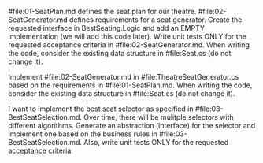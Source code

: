 #file:01-SeatPlan.md defines the seat plan for our theatre. #file:02-SeatGenerator.md defines requirements for a seat generator. Create the requested interface in BestSeating.Logic and add an EMPTY implementation (we will add this code later). Write unit tests ONLY for the requested acceptance criteria in #file:02-SeatGenerator.md. When writing the code, consider the existing data structure in #file:Seat.cs (do not change it).

Implement #file:02-SeatGenerator.md in #file:TheatreSeatGenerator.cs based on the requirements in #file:01-SeatPlan.md. When writing the code, consider the existing data structure in #file:Seat.cs (do not change it).

I want to implement the best seat selector as specified in #file:03-BestSeatSelection.md. Over time, there will be mulitple selectors with different algorithms. Generate an abstraction (interface) for the selector and implement one based on the business rules in #file:03-BestSeatSelection.md. Also, write unit tests ONLY for the requested acceptance criteria.
